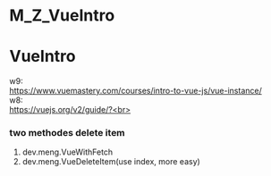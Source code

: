 # M_Z_VueIntro
# VueIntro
w9:<br>
https://www.vuemastery.com/courses/intro-to-vue-js/vue-instance/<br>
w8:<br>
https://vuejs.org/v2/guide/?<br>


### two methodes delete item
1. dev.meng.VueWithFetch<br>
2. dev.meng.VueDeleteItem(use index, more easy)


